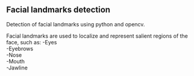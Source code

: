 ## Facial landmarks detection

Detection of facial landmarks using python and opencv.

Facial landmarks are used to localize and represent salient regions of the face, such as:
 -Eyes   
 -Eyebrows  
 -Nose  
 -Mouth  
 -Jawline  
